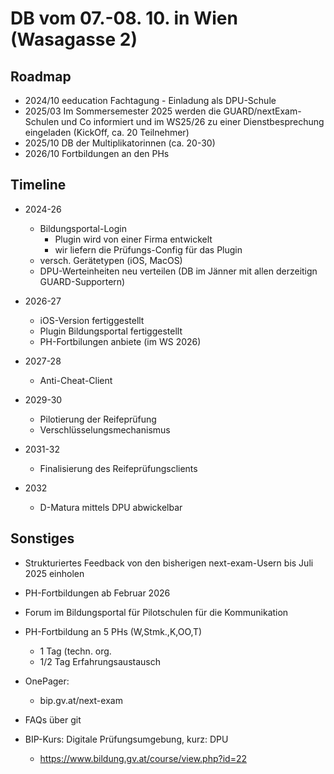 # DB vom 07.-08. 10. in Wien (Wasagasse 2)

## Roadmap
* 2024/10 eeducation Fachtagung - Einladung als DPU-Schule
* 2025/03 Im Sommersemester 2025 werden die GUARD/nextExam-Schulen und Co informiert und im WS25/26 zu einer Dienstbesprechung eingeladen (KickOff, ca. 20 Teilnehmer)
* 2025/10 DB der Multiplikatorinnen (ca. 20-30)
* 2026/10 Fortbildungen an den PHs

## Timeline
* 2024-26
    - Bildungsportal-Login
	    - Plugin wird von einer Firma entwickelt
		- wir liefern die Prüfungs-Config für das Plugin
	- versch. Gerätetypen (iOS, MacOS)
    - DPU-Werteinheiten neu verteilen (DB im Jänner mit allen derzeitign GUARD-Supportern)

* 2026-27
	- iOS-Version fertiggestellt
    - Plugin Bildungsportal fertiggestellt
	- PH-Fortbilungen anbiete (im WS 2026)

* 2027-28
	- Anti-Cheat-Client

* 2029-30
	- Pilotierung der Reifeprüfung
	- Verschlüsselungsmechanismus

* 2031-32
	- Finalisierung des Reifeprüfungsclients
	
* 2032
	- D-Matura mittels DPU abwickelbar
	
## Sonstiges
* Strukturiertes Feedback von den bisherigen next-exam-Usern bis Juli 2025 einholen

* PH-Fortbildungen ab Februar 2026

* Forum im Bildungsportal für Pilotschulen für die Kommunikation

* PH-Fortbildung an 5 PHs (W,Stmk.,K,OO,T)
	- 1 Tag (techn. org. 
	- 1/2 Tag Erfahrungsaustausch

* OnePager:
	- bip.gv.at/next-exam

* FAQs über git

* BIP-Kurs: Digitale Prüfungsumgebung, kurz: DPU
	- https://www.bildung.gv.at/course/view.php?id=22
